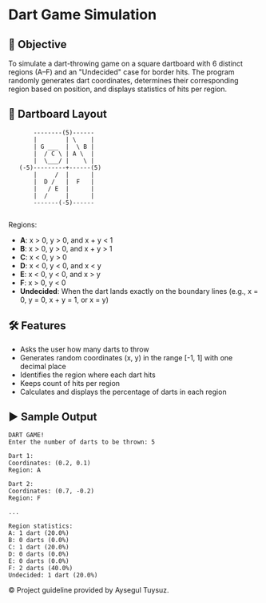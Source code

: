 # Dart Game Simulation 

## 📌 Objective

To simulate a dart-throwing game on a square dartboard with 6 distinct regions (A–F) and an "Undecided" case for border hits. The program randomly generates dart coordinates, determines their corresponding region based on position, and displays statistics of hits per region.

## 🎯 Dartboard Layout

```
       --------(5)------
       |        | \    |
       | G ___  |  \ B |
       |  / C \ | A \  |
       |  \___/ |    \ |
   (-5)---------+------(5)
       |     /  |      | 
       |  D /   |  F   |
       |   / E  |      |
       |  /     |      |
       -------(-5)------
       
```

Regions:
- **A**: x > 0, y > 0, and x + y < 1
- **B**: x > 0, y > 0, and x + y > 1
- **C**: x < 0, y > 0
- **D**: x < 0, y < 0, and x < y
- **E**: x < 0, y < 0, and x > y
- **F**: x > 0, y < 0
- **Undecided**: When the dart lands exactly on the boundary lines (e.g., x = 0, y = 0, x + y = 1, or x = y)

## 🛠 Features

- Asks the user how many darts to throw
- Generates random coordinates (x, y) in the range [-1, 1] with one decimal place
- Identifies the region where each dart hits
- Keeps count of hits per region
- Calculates and displays the percentage of darts in each region

## ▶️ Sample Output

```
DART GAME!
Enter the number of darts to be thrown: 5

Dart 1:
Coordinates: (0.2, 0.1)
Region: A

Dart 2:
Coordinates: (0.7, -0.2)
Region: F

...

Region statistics:
A: 1 dart (20.0%)
B: 0 darts (0.0%)
C: 1 dart (20.0%)
D: 0 darts (0.0%)
E: 0 darts (0.0%)
F: 2 darts (40.0%)
Undecided: 1 dart (20.0%)
```

© Project guideline provided by Aysegul Tuysuz.
